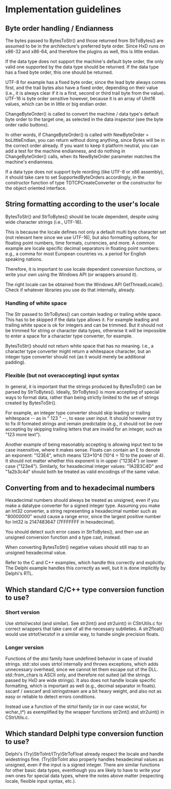 # Implementation guidelines

## Byte order handling / Endianness

The bytes passed to BytesToStr() and those returned from StrToBytes() are
assumed to be in the architecture's preferred byte order. Since HxD runs on
x86-32 and x86-64, and therefore the plugins as well, this is little endian.

If the data type does not support the machine's default byte order, the only
valid one supported by the data type should be returned. If the data type has a
fixed byte order, this one should be returned.

UTF-8 for example has a fixed byte order, since the lead byte always comes
first, and the trail bytes also have a fixed order, depending on their value
(i.e., it is always clear if it is a first, second or third trail byte from the
value). UTF-16 is byte order sensitive however, because it is an array of UInt16
values, which can be in little or big endian order.

ChangeByteOrder() is called to convert the machine / data type's default byte
order to the target one, as selected in the data inspector (see the byte order
radio buttons).

In other words, if ChangeByteOrder() is called with NewByteOrder =
boLittleEndian, you can return without doing anything, since Bytes will be in
the correct order already. If you want to keep it platform neutral, you can add
a test for the machine endianness, and do nothing in ChangeByteOrder() calls,
when its NewByteOrder parameter matches the machine's endianness.

If a data type does not support byte reording (like UTF-8 or x86 assembly), it
should take care to set SupportedByteOrders accordingly, in the constructor
function of type TDTCPCreateConverter or the constructor for the object oriented
interface.

## String formatting according to the user's locale

BytesToStr() and StrToBytes() should be locale dependent, despite using wide
character strings (i.e., UTF-16).

This is because the locale defines not only a default multi byte character set
(not relevant here since we use UTF-16), but also formatting options, for
floating point numbers, time formats, currencies, and more. A common example are
locale specific decimal separators in floating point numbers: e.g., a
comma for most European countries vs. a period for English speaking nations.

Therefore, it is important to use locale dependent conversion functions, or
write your own using the Windows API (or wrappers around it).

The right locale can be obtained from the Windows API GetThreadLocale(). Check
if whatever libraries you use do that internally, already.

### Handling of white space

The Str passed to StrToBytes() can contain leading or trailing white space. This
has to be skipped if the data type allows it. For example leading and trailing
white space is ok for integers and can be trimmed. But it should not be trimmed
for string or character data types, otherwise it will be impossible to enter a
space for a character type converter, for example.

BytesToStr() should not return white space that has no meaning. I.e., a
character type converter might return a whitespace character, but an integer
type converter should not (as it would merely be additional padding).

### Flexible (but not overaccepting) input syntax

In general, it is important that the strings produced by BytesToStr() can be
parsed by StrToBytes(). Ideally, StrToBytes() is more accepting of special
ways to format data, rather than being strictly limited to the set of strings
created by BytesToStr().

For example, an integer type converter should skip leading or trailing
whitespace -- as in "  123  " --, to ease user input. It should however not try
to fix ill formated strings and remain predictable (e.g., it should not be over
accepting by skipping trailing letters that are invalid for an integer, such as
"123 more text").

Another example of being reasonably accepting is allowing input text to be case
insensitive, where it makes sense. Floats can contain an E to denote an
exponent: "123E4", which means 123*10^4 (10^4 = 10 to the power of 4). It should
not matter whether this exponent is in upper ("123E4") or lower case ("123e4").
Similarly, for hexadecimal integer values: "1A2B3C4D" and "1a2b3c4d" should both
be treated as valid encodings of the same value.

## Converting from and to hexadecimal numbers

Hexadecimal numbers should always be treated as unsigned, even if you make a
datatype converter for a signed integer type. Assuming you make an Int32
converter, a string representing a hexadecimal number such as "80000000" would
cause a range error, since the largest positive number for Int32 is 2147483647
(7FFFFFFF in hexadecimal).

You should detect such error cases in StrToBytes(), and then use an unsigned
conversion function and a type cast, instead.

When converting BytesToStr() negative values should still map to an unsigned
hexadecimal value.

Refer to the C and C++ examples, which handle this correctly and explicitly. The
Delphi example handles this correctly as well, but it is done implicitly by
Delphi's RTL.

## Which standard C/C++ type conversion function to use?

### Short version

Use strtol/wcstol (and similar). See str2int() and str2uint() in CStrUtils.c for
correct wrappers that take care of all the necessary subtleties. A str2float()
would use strtof/wcstof in a similar way, to handle single precision floats.

### Longer version

Functions of the atoi family have undefined behavior in case of invalid strings.
std::stoi uses strtol internally and throws exceptions, which adds unnecessary
overhead, since we cannot let them escape out of the DLL.
std::from_chars is ASCII only, and therefore not suited (all the strings passed
by HxD are wide strings). It also does not handle locale specific formatting,
which is important as well (e.g., decimal separator in floats).
sscanf / swscanf and istringstream are a bit heavy weight, and also not as easy
or reliable to detect errors conditions.

Instead use a function of the strtol family (or in our case wcstol,
for wchar_t*) as exemplified by the wrapper functions str2int() and str2uint()
in CStrUtils.c.


## Which standard Delphi type conversion function to use?

Delphi's (Try)StrToInt/(Try)StrToFloat already respect the locale and handle
widestrings fine. (Try)StrToInt also properly handles hexadecimal values as
unsigned, even if the input is a signed integer. There are similar functions for
other basic data types, eventhough you are likely to have to write your own ones
for special data types, where the notes above matter (respecting locale,
flexible input syntax, etc.).

